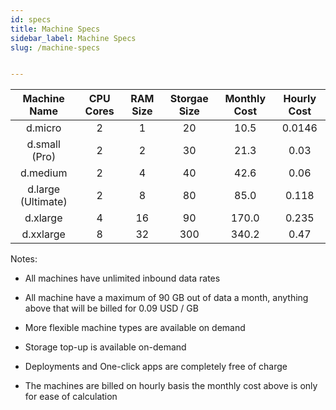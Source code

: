 ```yaml
---
id: specs
title: Machine Specs
sidebar_label: Machine Specs
slug: /machine-specs


---
```



| Machine Name | CPU Cores | RAM Size | Storgae Size | Monthly Cost | Hourly Cost |
|:------------:|:---------:|:--------:|:------------:|:------------:|:-----------:|
|    d.micro   |     2     |     1    |      20      |     10.5     |    0.0146   |
|    d.small (Pro)  |     2     |     2    |      30      |     21.3     |     0.03    |
|   d.medium   |     2     |     4    |      40      |     42.6     |     0.06    |
|    d.large (Ultimate)  |     2     |     8    |      80      |     85.0     |    0.118    |
|   d.xlarge   |     4     |    16    |      90      |     170.0    |    0.235    |
|   d.xxlarge  |     8     |    32    |      300     |     340.2    |     0.47    |



Notes:

* All machines have unlimited inbound data rates
* All machine have a maximum of 90 GB out of data a month, anything above that will
be billed for 0.09 USD / GB
* More flexible machine types are available on demand

* Storage top-up is available on-demand

* Deployments and One-click apps are completely free of charge

* The machines are billed on hourly basis the monthly cost above is only for ease of
calculation
